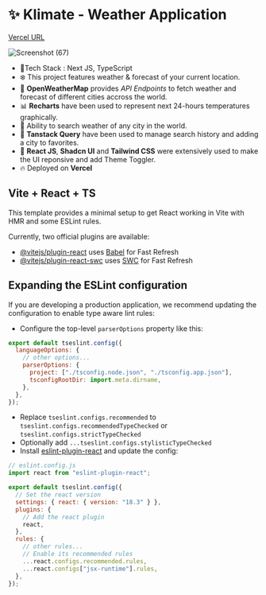 # ✨ Klimate - Weather Application

[Vercel URL](https://weather-app-ts-pi.vercel.app/)

![Screenshot (67)](https://github.com/user-attachments/assets/92c2ac25-9405-4ad1-ab76-08194e97db24)

- 🌟Tech Stack : Next JS, TypeScript
- ❄️ This project features weather & forecast of your current location.
- 🔑 **OpenWeatherMap** provides *API Endpoints* to fetch weather and forecast of different cities accross the world.
- 📊 **Recharts** have been used to represent next 24-hours temperatures graphically.
- 🔎 Ability to search weather of any city in the world.
- 🚀 **Tanstack Query** have been used to manage search history and adding a city to favorites.
- 🎨 **React JS**, **Shadcn UI** and **Tailwind CSS** were extensively used to make the UI reponsive and add Theme Toggler.
- 🔥 Deployed on **Vercel**


## Vite + React + TS

This template provides a minimal setup to get React working in Vite with HMR and some ESLint rules.

Currently, two official plugins are available:

- [@vitejs/plugin-react](https://github.com/vitejs/vite-plugin-react/blob/main/packages/plugin-react/README.md) uses [Babel](https://babeljs.io/) for Fast Refresh
- [@vitejs/plugin-react-swc](https://github.com/vitejs/vite-plugin-react-swc) uses [SWC](https://swc.rs/) for Fast Refresh

## Expanding the ESLint configuration

If you are developing a production application, we recommend updating the configuration to enable type aware lint rules:

- Configure the top-level `parserOptions` property like this:

```js
export default tseslint.config({
  languageOptions: {
    // other options...
    parserOptions: {
      project: ["./tsconfig.node.json", "./tsconfig.app.json"],
      tsconfigRootDir: import.meta.dirname,
    },
  },
});
```

- Replace `tseslint.configs.recommended` to `tseslint.configs.recommendedTypeChecked` or `tseslint.configs.strictTypeChecked`
- Optionally add `...tseslint.configs.stylisticTypeChecked`
- Install [eslint-plugin-react](https://github.com/jsx-eslint/eslint-plugin-react) and update the config:

```js
// eslint.config.js
import react from "eslint-plugin-react";

export default tseslint.config({
  // Set the react version
  settings: { react: { version: "18.3" } },
  plugins: {
    // Add the react plugin
    react,
  },
  rules: {
    // other rules...
    // Enable its recommended rules
    ...react.configs.recommended.rules,
    ...react.configs["jsx-runtime"].rules,
  },
});
```
